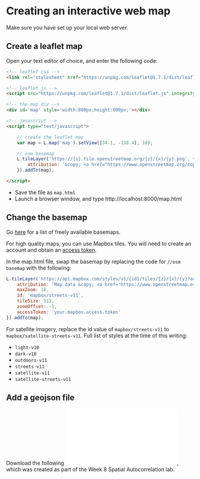 # Creating an interactive web map

Make sure you have set up your local web server.

## Create a leaflet map
Open your text editor of choice, and enter the following code:
```html
<!-- leaflet css -->
<link rel="stylesheet" href="https://unpkg.com/leaflet@1.7.1/dist/leaflet.css" integrity="sha512-xodZBNTC5n17Xt2atTPuE1HxjVMSvLVW9ocqUKLsCC5CXdbqCmblAshOMAS6/keqq/sMZMZ19scR4PsZChSR7A==" crossorigin=""/>

<!-- leaflet js -->
<script src="https://unpkg.com/leaflet@1.7.1/dist/leaflet.js" integrity="sha512-XQoYMqMTK8LvdxXYG3nZ448hOEQiglfqkJs1NOQV44cWnUrBc8PkAOcXy20w0vlaXaVUearIOBhiXZ5V3ynxwA==" crossorigin=""></script>

<!-- the map div -->
<div id='map' style='width:800px;height:600px;'></div>

<!-- javascript -->
<script type="text/javascript">

	// create the leaflet map
	var map = L.map('map').setView([34.1, -118.4], 10);

	// osm basemap
	L.tileLayer('https://{s}.tile.openstreetmap.org/{z}/{x}/{y}.png', {
	    attribution: '&copy; <a href="https://www.openstreetmap.org/copyright">OpenStreetMap</a> contributors'
	}).addTo(map);

</script>
```

- Save the file as `map.html`
- Launch a browser window, and type http://localhost:8000/map.html

## Change the basemap

Go [here](https://leaflet-extras.github.io/leaflet-providers/preview/) for a list of freely available basemaps.

For high quality maps, you can use Mapbox tiles. You will need to create an account and obtain an [access token](https://account.mapbox.com/).

In the map.html file, swap the basemap by replacing the code for `//osm basemap` with the following:

```javascript
L.tileLayer('https://api.mapbox.com/styles/v1/{id}/tiles/{z}/{x}/{y}?access_token={accessToken}', {
    attribution: 'Map data &copy; <a href="https://www.openstreetmap.org/">OpenStreetMap</a> contributors, <a href="https://creativecommons.org/licenses/by-sa/2.0/">CC-BY-SA</a>, Imagery © <a href="https://www.mapbox.com/">Mapbox</a>',
    maxZoom: 18,
    id: 'mapbox/streets-v11',
    tileSize: 512,
    zoomOffset: -1,
    accessToken: 'your.mapbox.access.token'
}).addTo(map);
```

For satellite imagery, replace the id value of `mapbox/streets-v11` to `mapbox/satellite-streets-v11`. Full list of styles at the time of this writing:

- `light-v10`
- `dark-v10`
- `outdoors-v11`
- `streets-v11`
- `satellite-v11`
- `satellite-streets-v11`

## Add a geojson file

Download the following ![geojson file](arrests.js), which was created as part of the Week 8 Spatial Autocorrelation lab.
